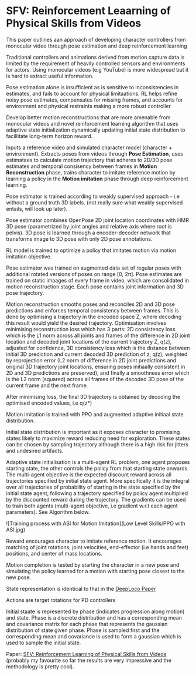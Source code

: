 # SFV: Reinforcement Leaarning of Physical Skills from Videos

This paper outlines aan approach of developing character controllers from monocular video through pose estimation and deep reinforcement learning

Traditional controllers and animations derived from motion capture data is limited by the requirement of heavily controlled sensors and environments for actors. Using monocular videos (e.g YouTube) is more widespread but it is hard to extract useful information.

Pose estimation alone is insufficient as is sensitive to inconsistencies in estimates, and fails to account for physical limitaations. RL helps refine noisy pose estimates, compensates for missing frames, and accounts for environment and physical restraints making a more robust controller

Develop better motion reconstructions that are more amenable from monocular videos and novel reinforcement learning algorithm that uses adaptive state initialization dynamically updating initial state distribution to facillitate long-term horizon reward.

Inputs a reference video and simulated character model (character + environment). Extracts poses from videos through **Pose Estimation**, uses estimataes to calculate motion trajectory that adheres to 2D/3D pose estimates and temporal consisency between frames in **Motion Reconstruction** phase, trains character to imitate reference motion by learning a policy in the  **Motion imitation** phase through deep reinforcement learning.

Pose estimator is trained according to weakly supervised approach - i.e without a ground truth 3D labels. (not really sure what weakly supervised entails, will look up later).

Pose estimator combines OpenPose 2D joint location coordinates with HMR 3D pose (parametrized by joint angles and relative axis where root is pelvis). 3D pose is learned through a encoder-decoder network that transforms image to 3D pose with only 2D pose annotations.

RL model is trained to optimize a policy that imitates motion via motion imitation objective.

Pose estimator was trained on augmented data set of regular poses with additional rotated versions of poses on range [0, 2π]. Pose estimates are trained on static imaages of every frame in video, which are consolidated in motion reconstruction stage. Each pose contains joint information and 3D pose trajectory.

Motion reconstruction smooths poses and reconciles 2D and 3D pose predictions and enforces temporal consistency between frames. This is done by optimising a trajectory in the encoded space Z, where decoding this result would yield the desired trajectory. Optimisation involves minimising reconstruction loss which has 3 parts: 2D consistency loss which is the L1 norm across all joints and frames of the difference in 2D joint location and decoded joint locations of the current trajectory Z, q(z), adjusted for confidence, 3D consistency loss which is the distance between initial 3D prediction and current decoded 3D prediction of z, q(z), weighted by reprojection error (L2 norm of difference in 2D joint predictions and original 3D trajectory joint locations, ensuring poses initiaally consistent in 2D and 3D predictions are preserved), and finally a smoothness error which is the L2 norm (squared) across all frames of the decoded 3D pose of the current frame and the next frame.

After minimising loss, the final 3D trajectory is obtained by decoding the optimised encoded values, i.e q(z*)

Motion imitation is trained with PPO and augmented adaptive initiaal state distribution.

Initial state distribution is important as it exposes character to promising states likely to maximize reward reducing need for exploration. These states can be chosen by sampling trajectory although there is a high risk for jitters and undesired artifacts. 

Adaptive state initialisation is a multi-agent RL problem, one agent proposes starting state, the other controls the policy from that starting state onwards. The multi-agent objective is the expected discount reward across all trajectories specified by initial state agent. More specifically it is the integral over all trajectories of probability of starting in the state specified by the initial state agent, following a trajectory specified by policy agent multiplied by the discounted reward during the trajectory. The gradients can be used to train both agents (multi-agent objective, i.e gradient w.r.t each agent parameters). See Algorithm below.

![Training process with ASI for Motion Imitation](Low Level Skills/PPO with ASI.jpg)

Reward encourages character to imitate reference motion. It encourages matching of joint rotations, joint velocities, end-effector (i.e hands and feet) positions, and center of mass locations.

Motion completion is tested by starting the character in a new pose and simulating the policy learned for a motion with starting pose closest to the new pose.

State representation is identical to that in the [DeepLoco Paper](https://github.com/jeffreytsaw/16881_Paper_Notes/blob/master/Low%20Level%20Skills/DeepLoco:%20Dynamic%20Locomotion%20Skills%20Using%20Hierarchical%20Deep%20Reinforcement%20Learning.md)

Actions are target rotations for PD controllers

Initial staate is represented by phase (indicates progression along motion) and state. Phase is a discrete distribution and has a corresponding mean and covariance matrix for each phase that represents the gaussian distribution of state given phase. Phase is sampled first and the corresponding mean and covariance is used to form a gaussian which is used to sample the initial state.

Paper: [SFV: Reinforcement Learning of Physical Skills from Videos](https://xbpeng.github.io/projects/SFV/2018_TOG_SFV.pdf) (probably my favourite so far the results are very impressive and the methodology is pretty cool).





